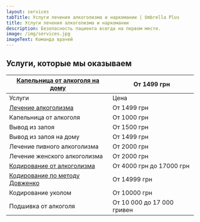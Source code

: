```yaml
---
layout: services
tabTitle: Услуги лечения алкоголизма и наркомании | Umbrella Plus
title: Услуги лечения алкоголизма и наркомании
description: Безопасность пациента всегда на первом месте.
image: /img/services.jpg
imageText: Команда врачей
---
```


## Услуги, которые мы оказываем

| [Капельница от алкоголя на дому](kapelnica-ot-alkogola-na-domy) | От 1499 грн                |
| --------------------------------------------------------------- | -------------------------- |
| Услуги                                                          | Цена                       |
| [Лечение алкоголизма](lechenie_alkogokizma)                     | От 1499 грн                |
| Капельница от алкоголя                                          | От 1000 грн                |
| Вывод из запоя                                                  | От 1500 грн                |
| Вывод из запоя на дому                                          | От 1499 грн                |
| Лечение пивного алкоголизма                                     | От 2000 грн                |
| Лечение женского алкоголизма                                    | От 2000 грн                |
| [Кодирование от алкоголизма](kodirovka_ot_alkogolizma)          | От 4000 грн до 17000 грн   |
| [Кодирование по методу Довженко](kodirovka-po-dovjenko)         | От 14999 грн               |
| Кодирование уколом                                              | От 10000 грн               |
| Подшивка от алкоголя                                            | От 10 000 до 17 000 гривен |
